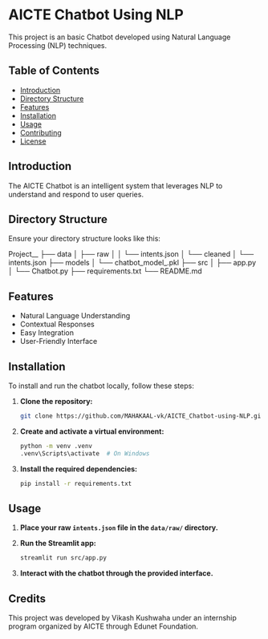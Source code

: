 # AICTE Chatbot Using NLP

This project is an basic Chatbot developed using Natural Language Processing (NLP) techniques.

## Table of Contents
- [Introduction](#introduction)
- [Directory Structure](#directory_structure)
- [Features](#features)
- [Installation](#installation)
- [Usage](#usage)
- [Contributing](#contributing)
- [License](#license)


## Introduction
The AICTE Chatbot is an intelligent system that leverages NLP to understand and respond to user queries.

## Directory Structure
Ensure your directory structure looks like this:


Project__
├── data
│   ├── raw
│   │   └── intents.json
│   └── cleaned
│       └── intents.json
├── models
│   └── chatbot_model_<timestamp>.pkl
├── src
│   ├── app.py
│   └── Chatbot.py
├── requirements.txt
└── README.md


## Features
- Natural Language Understanding
- Contextual Responses
- Easy Integration
- User-Friendly Interface

## Installation
To install and run the chatbot locally, follow these steps:

1. **Clone the repository:**
    ```bash
    git clone https://github.com/MAHAKAAL-vk/AICTE_Chatbot-using-NLP.git
    ```

2. **Create and activate a virtual environment:**
    ```bash
    python -m venv .venv
    .venv\Scripts\activate  # On Windows
    ```

3. **Install the required dependencies:**
    ```bash
    pip install -r requirements.txt
    ```

## Usage
1. **Place your raw `intents.json` file in the `data/raw/` directory.**

2. **Run the Streamlit app:**
    ```bash
    streamlit run src/app.py
    ```

3. **Interact with the chatbot through the provided interface.**

## Credits
This project was developed by Vikash Kushwaha under an internship program organized by AICTE through Edunet Foundation.